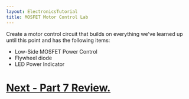 ```yaml
---
layout: ElectronicsTutorial
title: MOSFET Motor Control Lab
---
```



Create a motor control circuit that builds on everything we've learned up until this point and has the following items:

* Low-Side MOSFET Power Control
* Flywheel diode
* LED Power Indicator

# [Next - Part 7 Review.](../Review/)